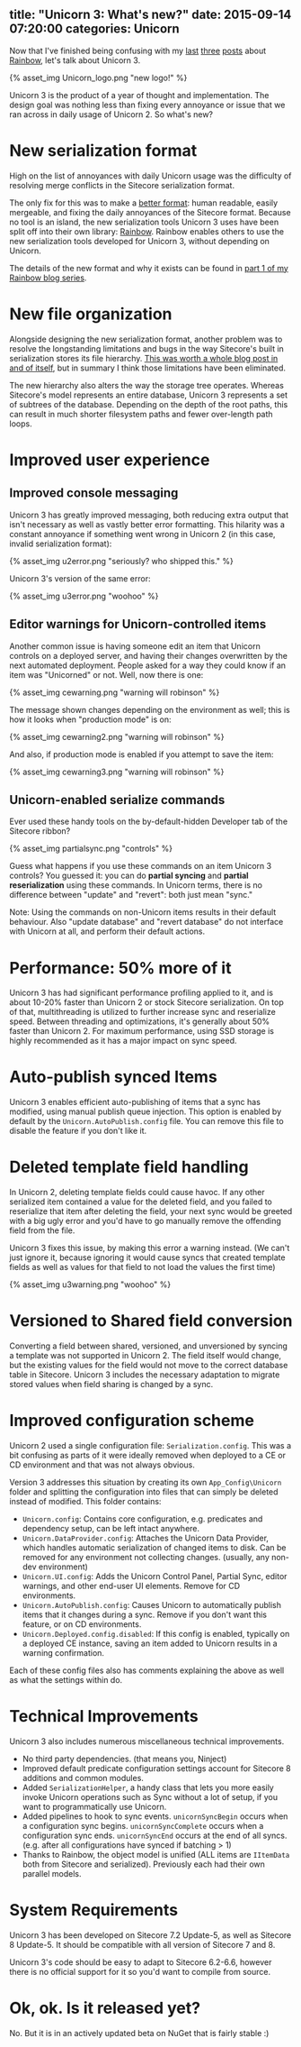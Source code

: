 title: "Unicorn 3: What's new?"
date: 2015-09-14 07:20:00
categories: Unicorn
---


Now that I've finished being confusing with my [last](https://kamsar.net/index.php/2015/09/Rainbow-Part-3-What-is-Rainbow/) [three](https://kamsar.net/index.php/2015/07/Rethinking-the-Sitecore-Serialization-Format-Unicorn-3-Preview-part-1/) [posts](https://kamsar.net/index.php/2015/08/Reinventing-the-Serialization-File-System-Rainbow-Preview-Part-2/) about [Rainbow](https://github.com/kamsar/Rainbow), let's talk about Unicorn 3.

{% asset_img Unicorn_logo.png "new logo!" %}

Unicorn 3 is the product of a year of thought and implementation. The design goal was nothing less than fixing every annoyance or issue that we ran across in daily usage of Unicorn 2. So what's new?

# New serialization format

High on the list of annoyances with daily Unicorn usage was the difficulty of resolving merge conflicts in the Sitecore serialization format. 

The only fix for this was to make a [better format](https://kamsar.net/index.php/2015/07/Rethinking-the-Sitecore-Serialization-Format-Unicorn-3-Preview-part-1/): human readable, easily mergeable, and fixing the daily annoyances of the Sitecore format. Because no tool is an island, the new serialization tools Unicorn 3 uses have been split off into their own library: [Rainbow](https://github.com/kamsar/Rainbow). Rainbow enables others to use the new serialization tools developed for Unicorn 3, without depending on Unicorn.

The details of the new format and why it exists can be found in [part 1 of my Rainbow blog series](https://kamsar.net/index.php/2015/07/Rethinking-the-Sitecore-Serialization-Format-Unicorn-3-Preview-part-1/).

# New file organization

Alongside designing the new serialization format, another problem was to resolve the longstanding limitations and bugs in the way Sitecore's built in serialization stores its file hierarchy. [This was worth a whole blog post in and of itself](https://kamsar.net/index.php/2015/08/Reinventing-the-Serialization-File-System-Rainbow-Preview-Part-2/), but in summary I think those limitations have been eliminated.

The new hierarchy also alters the way the storage tree operates. Whereas Sitecore's model represents an entire database, Unicorn 3 represents a set of subtrees of the database. Depending on the depth of the root paths, this can result in much shorter filesystem paths and fewer over-length path loops.

# Improved user experience

## Improved console messaging

Unicorn 3 has greatly improved messaging, both reducing extra output that isn't necessary as well as vastly better error formatting. This hilarity was a constant annoyance if something went wrong in Unicorn 2 (in this case, invalid serialization format):

{% asset_img u2error.png "seriously? who shipped this." %}

Unicorn 3's version of the same error:

{% asset_img u3error.png "woohoo" %}

## Editor warnings for Unicorn-controlled items

Another common issue is having someone edit an item that Unicorn controls on a deployed server, and having their changes overwritten by the next automated deployment. People asked for a way they could know if an item was "Unicorned" or not. Well, now there is one:

{% asset_img cewarning.png "warning will robinson" %}

The message shown changes depending on the environment as well; this is how it looks when "production mode" is on:

{% asset_img cewarning2.png "warning will robinson" %}

And also, if production mode is enabled if you attempt to save the item:

{% asset_img cewarning3.png "warning will robinson" %}

## Unicorn-enabled serialize commands

Ever used these handy tools on the by-default-hidden Developer tab of the Sitecore ribbon?

{% asset_img partialsync.png "controls" %}

Guess what happens if you use these commands on an item Unicorn 3 controls? You guessed it: you can do __partial syncing__ and __partial reserialization__ using these commands. In Unicorn terms, there is no difference between "update" and "revert": both just mean "sync."

Note: Using the commands on non-Unicorn items results in their default behaviour. Also "update database" and "revert database" do not interface with Unicorn at all, and perform their default actions.

# Performance: 50% more of it

Unicorn 3 has had significant performance profiling applied to it, and is about 10-20% faster than Unicorn 2 or stock Sitecore serialization. On top of that, multithreading is utilized to further increase sync and reserialize speed. Between threading and optimizations, it's generally about 50% faster than Unicorn 2. For maximum performance, using SSD storage is highly recommended as it has a major impact on sync speed.

# Auto-publish synced Items

Unicorn 3 enables efficient auto-publishing of items that a sync has modified, using manual publish queue injection. This option is enabled by default by the `Unicorn.AutoPublish.config` file. You can remove this file to disable the feature if you don't like it.

# Deleted template field handling

In Unicorn 2, deleting template fields could cause havoc. If any other serialized item contained a value for the deleted field, and you failed to reserialize that item after deleting the field, your next sync would be greeted with a big ugly error and you'd have to go manually remove the offending field from the file.

Unicorn 3 fixes this issue, by making this error a warning instead. (We can't just ignore it, because ignoring it would cause syncs that created template fields as well as values for that field to not load the values the first time)

{% asset_img u3warning.png "woohoo" %}

# Versioned to Shared field conversion

Converting a field between shared, versioned, and unversioned by syncing a template was not supported in Unicorn 2. The field itself would change, but the existing values for the field would not move to the correct database table in Sitecore. Unicorn 3 includes the necessary adaptation to migrate stored values when field sharing is changed by a sync.

# Improved configuration scheme

Unicorn 2 used a single configuration file: `Serialization.config`. This was a bit confusing as parts of it were ideally removed when deployed to a CE or CD environment and that was not always obvious.

Version 3 addresses this situation by creating its own `App_Config\Unicorn` folder and splitting the configuration into files that can simply be deleted instead of modified. This folder contains:

* `Unicorn.config`: Contains core configuration, e.g. predicates and dependency setup, can be left intact anywhere.
* `Unicorn.DataProvider.config`: Attaches the Unicorn Data Provider, which handles automatic serialization of changed items to disk. Can be removed for any environment not collecting changes. (usually, any non-dev environment)
* `Unicorn.UI.config`: Adds the Unicorn Control Panel, Partial Sync, editor warnings, and other end-user UI elements. Remove for CD environments.
* `Unicorn.AutoPublish.config`: Causes Unicorn to automatically publish items that it changes during a sync. Remove if you don't want this feature, or on CD environments.
* `Unicorn.Deployed.config.disabled`: If this config is enabled, typically on a deployed CE instance, saving an item added to Unicorn results in a warning confirmation.

Each of these config files also has comments explaining the above as well as what the settings within do.

# Technical Improvements

Unicorn 3 also includes numerous miscellaneous technical improvements.

* No third party dependencies. (that means you, Ninject)
* Improved default predicate configuration settings account for Sitecore 8 additions and common modules.
* Added `SerializationHelper`, a handy class that lets you more easily invoke Unicorn operations such as Sync without a lot of setup, if you want to programmatically use Unicorn.
* Added pipelines to hook to sync events. `unicornSyncBegin` occurs when a configuration sync begins. `unicornSyncComplete` occurs when a configuration sync ends. `unicornSyncEnd` occurs at the end of all syncs. (e.g. after all configurations have synced if batching > 1)
* Thanks to Rainbow, the object model is unified (ALL items are `IItemData` both from Sitecore and serialized). Previously each had their own parallel models.

# System Requirements

Unicorn 3 has been developed on Sitecore 7.2 Update-5, as well as Sitecore 8 Update-5. It should be compatible with all version of Sitecore 7 and 8.

Unicorn 3's code should be easy to adapt to Sitecore 6.2-6.6, however there is no official support for it so you'd want to compile from source.

# Ok, ok. Is it released yet?

No. But it is in an actively updated beta on NuGet that is fairly stable :)